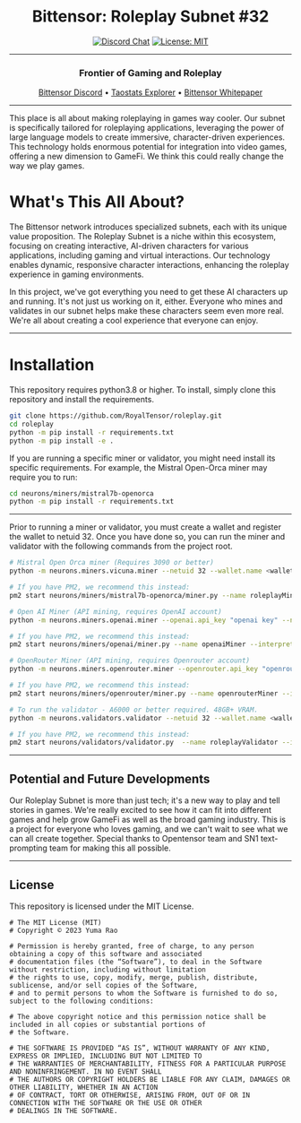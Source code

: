 
<div align="center">

# **Bittensor: Roleplay Subnet #32** <!-- omit in toc -->
[![Discord Chat](https://img.shields.io/discord/308323056592486420.svg)](https://discord.gg/bittensor)
[![License: MIT](https://img.shields.io/badge/License-MIT-yellow.svg)](https://opensource.org/licenses/MIT) 

---

### Frontier of Gaming and Roleplay <!-- omit in toc -->

[Bittensor Discord](https://discord.gg/bittensor) • [Taostats Explorer](https://taostats.io/) • [Bittensor Whitepaper](https://bittensor.com/whitepaper)

</div>

---

This place is all about making roleplaying in games way cooler. Our subnet is specifically tailored for roleplaying applications, leveraging the power of large language models to create immersive, character-driven experiences. This technology holds enormous potential for integration into video games, offering a new dimension to GameFi. We think this could really change the way we play games.
# What's This All About?
The Bittensor network introduces specialized subnets, each with its unique value proposition. The Roleplay Subnet is a niche within this ecosystem, focusing on creating interactive, AI-driven characters for various applications, including gaming and virtual interactions. Our technology enables dynamic, responsive character interactions, enhancing the roleplay experience in gaming environments.


In this project, we've got everything you need to get these AI characters up and running. It's not just us working on it, either. Everyone who mines and validates in our subnet helps make these characters seem even more real. We're all about creating a cool experience that everyone can enjoy.</div>

---

# Installation
This repository requires python3.8 or higher. To install, simply clone this repository and install the requirements.
```bash
git clone https://github.com/RoyalTensor/roleplay.git
cd roleplay
python -m pip install -r requirements.txt
python -m pip install -e .
```

If you are running a specific miner or validator, you might need install its specific requirements. For example, the Mistral Open-Orca miner may require you to run:

```bash
cd neurons/miners/mistral7b-openorca
python -m pip install -r requirements.txt
```



---

Prior to running a miner or validator, you must create a wallet and register the wallet to netuid 32. Once you have done so, you can run the miner and validator with the following commands from the project root.
``` bash
# Mistral Open Orca miner (Requires 3090 or better)
python -m neurons.miners.vicuna.miner --netuid 32 --wallet.name <wallet name>  --wallet.hotkey <wallet hotkey> --logging.debug --logging.trace --axon.port <open port>

# If you have PM2, we recommend this instead:
pm2 start neurons/miners/mistral7b-openorca/miner.py --name roleplayMiner --interpreter python3 --max-restarts 100 -- --netuid 32 --wallet.name <wallet name>  --wallet.hotkey <wallet hotkey> --logging.debug --logging.trace --axon.port <open port>
```

``` bash
# Open AI Miner (API mining, requires OpenAI account)
python -m neurons.miners.openai.miner --openai.api_key "openai key" --netuid 32 --wallet.name <miner wallet>  --wallet.hotkey <miner hotkey> --logging.debug --logging.trace --axon.port <open port>

# If you have PM2, we recommend this instead:
pm2 start neurons/miners/openai/miner.py --name openaiMiner --interpreter python3 --max-restarts 100 -- --netuid 32  --wallet.name <miner wallet>  --wallet.hotkey <miner hotkey> --logging.debug --logging.trace --axon.port <an open port> --openai.api_key "sk-your API key"
```

``` bash
# OpenRouter Miner (API mining, requires Openrouter account)
python -m neurons.miners.openrouter.miner --openrouter.api_key "openrouter key" --netuid 32 --wallet.name <wallet name>  --wallet.hotkey <hotkey name> --logging.debug --logging.trace --axon.port <open port>

# If you have PM2, we recommend this instead:
pm2 start neurons/miners/openrouter/miner.py --name openrouterMiner --interpreter python3 --max-restarts 100 -- --netuid 32  --wallet.name <wallet name>  --wallet.hotkey <hotkey name> --logging.debug --logging.trace --axon.port <open port> --openrouter.api_key "openrouter key"
```

``` bash
# To run the validator - A6000 or better required. 48GB+ VRAM.
python -m neurons.validators.validator --netuid 32 --wallet.name <wallet name>  --wallet.hotkey <wallet hotkey> --logging.debug --logging.trace --axon.port <open port>

# If you have PM2, we recommend this instead:
pm2 start neurons/validators/validator.py  --name roleplayValidator --interpreter python3 --max-restarts 100 -- --netuid 32 --wallet.name <wallet name>  --wallet.hotkey <wallet hotkey> --logging.debug --logging.trace --axon.port <open port>
```


---

## Potential and Future Developments

Our Roleplay Subnet is more than just tech; it's a new way to play and tell stories in games. We're really excited to see how it can fit into different games and help grow GameFi as well as the broad gaming industry. This is a project for everyone who loves gaming, and we can't wait to see what we can all create together. Special thanks to Opentensor team and SN1 text-prompting team for making this all possible.


---


## License
This repository is licensed under the MIT License.
```text
# The MIT License (MIT)
# Copyright © 2023 Yuma Rao

# Permission is hereby granted, free of charge, to any person obtaining a copy of this software and associated
# documentation files (the “Software”), to deal in the Software without restriction, including without limitation
# the rights to use, copy, modify, merge, publish, distribute, sublicense, and/or sell copies of the Software,
# and to permit persons to whom the Software is furnished to do so, subject to the following conditions:

# The above copyright notice and this permission notice shall be included in all copies or substantial portions of
# the Software.

# THE SOFTWARE IS PROVIDED “AS IS”, WITHOUT WARRANTY OF ANY KIND, EXPRESS OR IMPLIED, INCLUDING BUT NOT LIMITED TO
# THE WARRANTIES OF MERCHANTABILITY, FITNESS FOR A PARTICULAR PURPOSE AND NONINFRINGEMENT. IN NO EVENT SHALL
# THE AUTHORS OR COPYRIGHT HOLDERS BE LIABLE FOR ANY CLAIM, DAMAGES OR OTHER LIABILITY, WHETHER IN AN ACTION
# OF CONTRACT, TORT OR OTHERWISE, ARISING FROM, OUT OF OR IN CONNECTION WITH THE SOFTWARE OR THE USE OR OTHER
# DEALINGS IN THE SOFTWARE.
```
